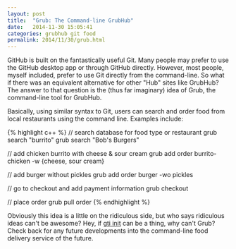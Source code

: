 ```yaml
---
layout: post
title:  "Grub: The Command-line GrubHub"
date:   2014-11-30 15:05:41
categories: grubhub git food
permalink: 2014/11/30/grub.html
---
```


GitHub is built on the fantastically useful Git. Many people may prefer to use the GitHub desktop app or through GitHub directly. However, most people, myself included, prefer to use Git directly from the command-line. So what if there was an equivalent alternative for other "Hub" sites like GrubHub? The answer to that question is the (thus far imaginary) idea of Grub, the command-line tool for GrubHub.

Basically, using similar syntax to Git, users can search and order food from local restaurants using the command line. Examples include:

{% highlight c++ %}
// search database for food type or restaurant
grub search "burrito"
grub search "Bob's Burgers"

// add chicken burrito with cheese & sour cream
grub add order burrito-chicken -w {cheese, sour cream} 

// add burger without pickles
grub add order burger -wo pickles

// go to checkout and add payment information 
grub checkout

// place order
grub pull order
{% endhighlight %}

Obviously this idea is a little on the ridiculous side, but who says ridiculous ideas can't be awesome? Hey, if [gti init](http://r-wos.org/hacks/gti) can be a thing, why can't Grub? Check back for any future developments into the command-line food delivery service of the future. 

